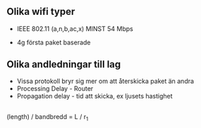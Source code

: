# 


## Olika wifi typer
- IEEE 802.11 (a,n,b,ac,x) MINST 54 Mbps

- 4g första paket baserade
 
## Olika andledningar till lag
- Vissa protokoll bryr sig mer om att återskicka paket än andra
- Processing Delay - Router
- Propagation delay - tid att skicka, ex ljusets hastighet

##
(length)  / bandbredd = L / r<sub>1</sub>